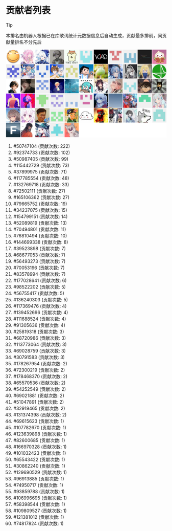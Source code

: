 # 贡献者列表

> [!TIP]
> 本排名由机器人根据已在库歌词统计元数据信息后自动生成，贡献最多排前，同贡献量排名不分先后

![贡献者头像画廊](./CONTRIBUTORS.svg)

1. #50747104 (贡献次数: 222)
2. #92374733 (贡献次数: 102)
3. #50987405 (贡献次数: 99)
4. #115442729 (贡献次数: 73)
5. #37899975 (贡献次数: 71)
6. #117785554 (贡献次数: 48)
7. #132769718 (贡献次数: 33)
8. #72502111 (贡献次数: 27)
9. #165106362 (贡献次数: 27)
10. #79665752 (贡献次数: 19)
11. #34237075 (贡献次数: 15)
12. #154799151 (贡献次数: 14)
13. #52089819 (贡献次数: 13)
14. #70494801 (贡献次数: 11)
15. #76810494 (贡献次数: 10)
16. #144699338 (贡献次数: 8)
17. #39523898 (贡献次数: 7)
18. #68677053 (贡献次数: 7)
19. #56493273 (贡献次数: 7)
20. #70053196 (贡献次数: 7)
21. #83578994 (贡献次数: 7)
22. #177028641 (贡献次数: 6)
23. #98522202 (贡献次数: 5)
24. #56755417 (贡献次数: 5)
25. #136240303 (贡献次数: 5)
26. #117369476 (贡献次数: 4)
27. #139452696 (贡献次数: 4)
28. #111688524 (贡献次数: 4)
29. #91305636 (贡献次数: 4)
30. #25819318 (贡献次数: 3)
31. #68720986 (贡献次数: 3)
32. #113773064 (贡献次数: 3)
33. #69028759 (贡献次数: 3)
34. #30791583 (贡献次数: 3)
35. #178267954 (贡献次数: 2)
36. #72300219 (贡献次数: 2)
37. #178468370 (贡献次数: 2)
38. #65570536 (贡献次数: 2)
39. #54252549 (贡献次数: 2)
40. #69021881 (贡献次数: 2)
41. #51047891 (贡献次数: 2)
42. #32919465 (贡献次数: 2)
43. #131374398 (贡献次数: 2)
44. #69615623 (贡献次数: 1)
45. #107782670 (贡献次数: 1)
46. #123639898 (贡献次数: 1)
47. #82600685 (贡献次数: 1)
48. #166970328 (贡献次数: 1)
49. #101032423 (贡献次数: 1)
50. #65543422 (贡献次数: 1)
51. #30862240 (贡献次数: 1)
52. #129690529 (贡献次数: 1)
53. #96913885 (贡献次数: 1)
54. #74950717 (贡献次数: 1)
55. #93859788 (贡献次数: 1)
56. #106996695 (贡献次数: 1)
57. #58398544 (贡献次数: 1)
58. #109809527 (贡献次数: 1)
59. #121381012 (贡献次数: 1)
60. #74817824 (贡献次数: 1)

